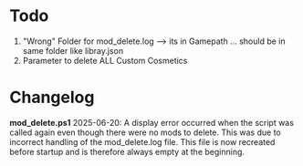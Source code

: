 # Todo
1. "Wrong" Folder for mod_delete.log --> its in Gamepath ... should be in same folder like libray.json
2. Parameter to delete ALL Custom Cosmetics


# Changelog
**mod_delete.ps1**
2025-06-20: A display error occurred when the script was called again even though there were no mods to delete. This was due to incorrect handling of the mod_delete.log file. This file is now recreated before startup and is therefore always empty at the beginning.
